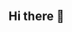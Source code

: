## Hi there 👋

<!--

**Welcome to the Neuroergonomics Lab's GitHub**

More about the lab [here](https://neuroergonomics.engr.tamu.edu/)
-->

